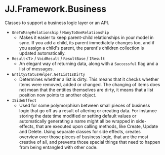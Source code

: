 ﻿# JJ.Framework.Business

Classes to support a business logic layer or an API.

* `OneToManyRelationship` / `ManyToOneRelationship`
	* Makes it easier to keep parent-child relationships in your model in sync. If you add a child, its parent immediately changes too, and if you assign a child's parent, the parent's children collection is updated automatically.
* `Result`<`T`> / `VoidResult` / `ResultBase` / `IResult`
	* An elegant way of returning data, along with a `Successful` flag and a list of messages.
* `EntityStatusHelper.GetListIsDirty`
	* Determines whether a list is dirty. This means that it checks whether items were removed, added or changed. The changing of items does not mean that the entities themselves are dirty, it means that a list position now points to another object.
* `ISideEffect`
    * Used for some polymorphism between small pieces of business logic that go off as a result of altering or creating data. For instance storing the date time modified or setting default values or automatically generating a name might all be wrapped in side-effects, that are executed upon calling methods, like Create, Update and Delete. Using separate classes for side effects, creates overview over those pieces of business logic, that are the most creative of all, and prevents those special things that need to happen from being entangled with other code.
